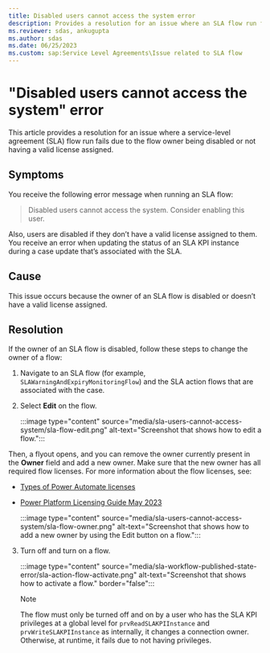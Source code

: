 ```yaml
---
title: Disabled users cannot access the system error
description: Provides a resolution for an issue where an SLA flow run fails due to the flow owner being disabled or having an invalid license.
ms.reviewer: sdas, ankugupta
ms.author: sdas
ms.date: 06/25/2023
ms.custom: sap:Service Level Agreements\Issue related to SLA flow
---
```

# "Disabled users cannot access the system" error

This article provides a resolution for an issue where a service-level agreement (SLA) flow run fails due to the flow owner being disabled or not having a valid license assigned.

## Symptoms

You receive the following error message when running an SLA flow:

> Disabled users cannot access the system. Consider enabling this user.

Also, users are disabled if they don’t have a valid license assigned to them. You receive an error when updating the status of an SLA KPI instance during a case update that’s associated with the SLA.

## Cause

This issue occurs because the owner of an SLA flow is disabled or doesn’t have a valid license assigned.

## Resolution

If the owner of an SLA flow is disabled, follow these steps to change the owner of a flow:

1. Navigate to an SLA flow (for example, `SLAWarningAndExpiryMonitoringFlow`) and the SLA action flows that are associated with the case.

2. Select **Edit** on the flow.

   :::image type="content" source="media/sla-users-cannot-access-system/sla-flow-edit.png" alt-text="Screenshot that shows how to edit a flow.":::

Then, a flyout opens, and you can remove the owner currently present in the **Owner** field and add a new owner. Make sure that the new owner has all required flow licenses. For more information about the flow licenses, see:

- [Types of Power Automate licenses](/power-platform/admin/power-automate-licensing/types)
- [Power Platform Licensing Guide May 2023](https://go.microsoft.com/fwlink/?linkid=2085130)

   :::image type="content" source="media/sla-users-cannot-access-system/sla-flow-owner.png" alt-text="Screenshot that shows how to add a new owner by using the Edit button on a flow.":::

3. Turn off and turn on a flow.

    :::image type="content" source="media/sla-workflow-published-state-error/sla-action-flow-activate.png" alt-text="Screenshot that shows how to activate a flow." border="false":::

    > [!NOTE]
    > The flow must only be turned off and on by a user who has the SLA KPI privileges at a global level for `prvReadSLAKPIInstance` and `prvWriteSLAKPIInstance` as internally, it changes a connection owner. Otherwise, at runtime, it fails due to not having privileges.
